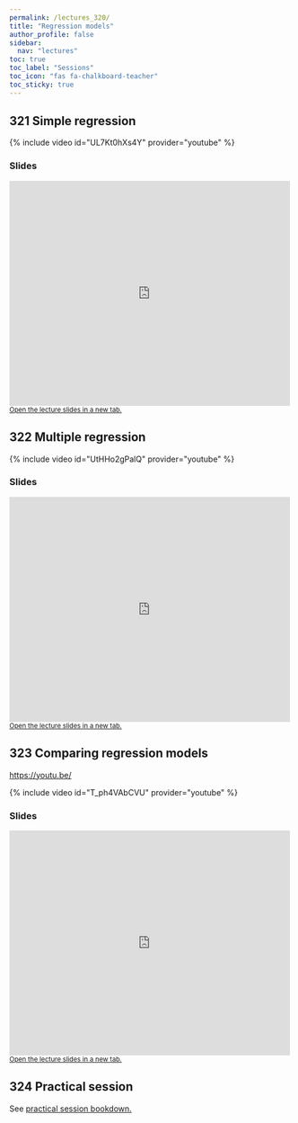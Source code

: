 ```yaml
---
permalink: /lectures_320/
title: "Regression models"
author_profile: false
sidebar:
  nav: "lectures"
toc: true
toc_label: "Sessions"
toc_icon: "fas fa-chalkboard-teacher"
toc_sticky: true
---
```



## 321 Simple regression

{% include video id="UL7Kt0hXs4Y" provider="youtube" %}


### Slides

<div style="position: relative; width: 500px; height: 400px;">
<iframe src="https://sdesabbata.github.io/granolarr/lectures/html/321_L_Regression.html" title="321_L_Regression" frameborder="0" style="width: 1000px; height: 800px; -webkit-transform: scale(0.5) translate(-500px,-400px);-moz-transform: scale(0.5) translate(-500px,-400px); "></iframe>
</div>

<small>
<a href="https://sdesabbata.github.io/granolarr/lectures/html/321_L_Regression" target="_blank">Open the lecture slides in a new tab.</a>
</small>

## 322 Multiple regression

{% include video id="UtHHo2gPalQ" provider="youtube" %}


### Slides

<div style="position: relative; width: 500px; height: 400px;">
<iframe src="https://sdesabbata.github.io/granolarr/lectures/html/322_L_RegressionMultiple.html" title="322_L_RegressionMultiple" frameborder="0" style="width: 1000px; height: 800px; -webkit-transform: scale(0.5) translate(-500px,-400px);-moz-transform: scale(0.5) translate(-500px,-400px); "></iframe>
</div>

<small>
<a href="https://sdesabbata.github.io/granolarr/lectures/html/322_L_RegressionMultiple" target="_blank">Open the lecture slides in a new tab.</a>
</small>

## 323 Comparing regression models
https://youtu.be/

{% include video id="T_ph4VAbCVU" provider="youtube" %}


### Slides

<div style="position: relative; width: 500px; height: 400px;">
<iframe src="https://sdesabbata.github.io/granolarr/lectures/html/323_L_RegressionComparing.html" title="323_L_RegressionComparing" frameborder="0" style="width: 1000px; height: 800px; -webkit-transform: scale(0.5) translate(-500px,-400px);-moz-transform: scale(0.5) translate(-500px,-400px); "></iframe>
</div>

<small>
<a href="https://sdesabbata.github.io/granolarr/lectures/html/323_L_RegressionComparing" target="_blank">Open the lecture slides in a new tab.</a>
</small>

## 324 Practical session

See <a href="https://sdesabbata.github.io/granolarr/practicals/bookdown/regression-analysis" target="_blank">practical session bookdown.</a>
